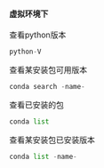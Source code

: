 #### 虚拟环境下

查看python版本
```python
python-V
```
查看某安装包可用版本
```python
conda search -name-
```

查看已安装的包
```python
conda list
```
查看某安装包已安装版本
```python
conda list -name-
```